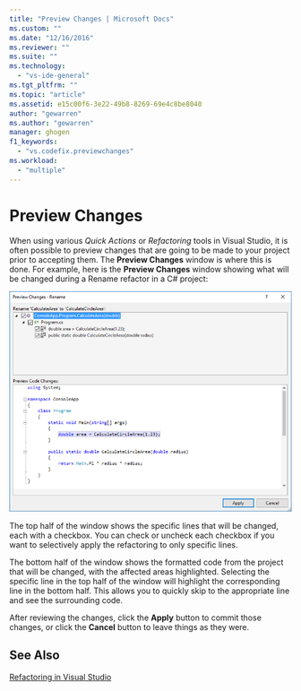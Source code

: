 ```yaml
---
title: "Preview Changes | Microsoft Docs"
ms.custom: ""
ms.date: "12/16/2016"
ms.reviewer: ""
ms.suite: ""
ms.technology: 
  - "vs-ide-general"
ms.tgt_pltfrm: ""
ms.topic: "article"
ms.assetid: e15c00f6-3e22-49b8-8269-69e4c8be8040
author: "gewarren"
ms.author: "gewarren"
manager: ghogen
f1_keywords: 
  - "vs.codefix.previewchanges"
ms.workload: 
  - "multiple"
---
```


# Preview Changes

When using various *Quick Actions* or *Refactoring* tools in Visual Studio, it is often possible to preview changes that are going to be made to your project prior to accepting them.  The **Preview Changes** window is where this is done.  For example, here is the **Preview Changes** window showing what will be changed during a Rename refactor in a C# project:

![Preview Changes](media/previewchanges.png)

The top half of the window shows the specific lines that will be changed, each with a checkbox.  You can check or uncheck each checkbox if you want to selectively apply the refactoring to only specific lines.

The bottom half of the window shows the formatted code from the project that will be changed, with the affected areas highlighted.  Selecting the specific line in the top half of the window will highlight the corresponding line in the bottom half.  This allows you to quickly skip to the appropriate line and see the surrounding code.

After reviewing the changes, click the **Apply** button to commit those changes, or click the **Cancel** button to leave things as they were.

## See Also  
[Refactoring in Visual Studio](../ide/refactoring-in-visual-studio.md)
